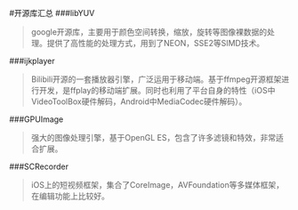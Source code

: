 #开源库汇总
###libYUV
>google开源库，主要用于颜色空间转换，缩放，旋转等图像裸数据的处理。提供了高性能的处理方式，用到了NEON，SSE2等SIMD技术。

###ijkplayer
>Bilibili开源的一套播放器引擎，广泛运用于移动端。基于ffmpeg开源框架进行开发，是ffplay的移动端扩展。同时也利用了平台自身的特性（iOS中VideoToolBox硬件解码，Android中MediaCodec硬件解码）。

###GPUImage
>强大的图像处理引擎，基于OpenGL ES，包含了许多滤镜和特效，非常适合扩展。

###SCRecorder
>iOS上的短视频框架，集合了CoreImage，AVFoundation等多媒体框架，在编辑功能上比较好。